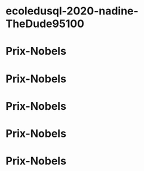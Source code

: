 # ecoledusql-2020-nadine-TheDude95100
# Prix-Nobels
# Prix-Nobels
# Prix-Nobels
# Prix-Nobels
# Prix-Nobels

